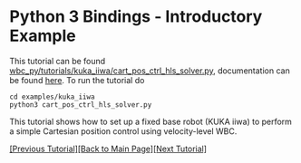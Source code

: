 # Python 3 Bindings - Introductory Example

This tutorial can be found [wbc_py/tutorials/kuka_iiwa/cart_pos_ctrl_hls_solver.py](https://github.com/ARC-OPT/wbc_py/blob/master/examples/kuka_iiwa/cart_pos_ctrl_hls_solver.py), documentation can be found [here](TODO). To run the tutorial do
```
cd examples/kuka_iiwa
python3 cart_pos_ctrl_hls_solver.py
```

This tutorial shows how to set up a fixed base robot (KUKA iiwa) to perform a simple Cartesian position control using velocity-level WBC. 

[[Previous Tutorial]](https://arc-opt.github.io/Documentation/tutorials/ros2_nullspace_control.html)[[Back to Main Page]](https://arc-opt.github.io/Documentation)[[Next Tutorial]](https://arc-opt.github.io/Documentation/tutorials/python/acc_rh5_legs_example.html)
